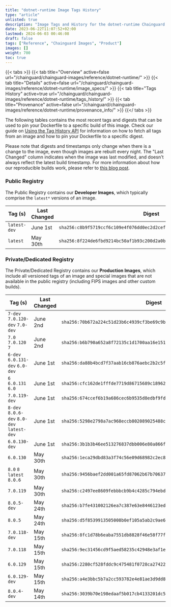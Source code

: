 ```yaml
---
title: "dotnet-runtime Image Tags History"
type: "article"
unlisted: true
description: "Image Tags and History for the dotnet-runtime Chainguard Image"
date: 2023-06-22T11:07:52+02:00
lastmod: 2024-06-03 00:46:08
draft: false
tags: ["Reference", "Chainguard Images", "Product"]
images: []
weight: 700
toc: true
---
```


{{< tabs >}}
{{< tab title="Overview" active=false url="/chainguard/chainguard-images/reference/dotnet-runtime/" >}}
{{< tab title="Details" active=false url="/chainguard/chainguard-images/reference/dotnet-runtime/image_specs/" >}}
{{< tab title="Tags History" active=true url="/chainguard/chainguard-images/reference/dotnet-runtime/tags_history/" >}}
{{< tab title="Provenance" active=false url="/chainguard/chainguard-images/reference/dotnet-runtime/provenance_info/" >}}
{{</ tabs >}}

The following tables contains the most recent tags and digests that can be used to pin your Dockerfile to a specific build of this image. Check our guide on [Using the Tag History API](/chainguard/chainguard-images/using-the-tag-history-api/) for information on how to fetch all tags from an image and how to pin your Dockerfile to a specific digest.

Please note that digests and timestamps only change when there is a change to the image, even though images are rebuilt every night. The "Last Changed" column indicates when the image was last modified, and doesn't always reflect the latest build timestamp. For more information about how our reproducible builds work, please refer to [this blog post](https://www.chainguard.dev/unchained/reproducing-chainguards-reproducible-image-builds).

### Public Registry
The Public Registry contains our **Developer Images**, which typically comprise the `latest*` versions of an image.

| Tag (s)       | Last Changed | Digest                                                                    |
|---------------|--------------|---------------------------------------------------------------------------|
|  `latest-dev` | June 1st     | `sha256:c8b9f5719ccf6c109e4f076dd0ec2d2cef9dea99ca7d1f4ecd0def18b0c0f802` |
|  `latest`     | May 30th     | `sha256:8f224de6fbd9214bc50af1b93c200d2a0bc1915ec66606963600b1e0f71fd08c` |


### Private/Dedicated Registry
The Private/Dedicated Registry contains our **Production Images**, which include all versioned tags of an image and special images that are not available in the public registry (including FIPS images and other custom builds).

| Tag (s)                                     | Last Changed | Digest                                                                    |
|---------------------------------------------|--------------|---------------------------------------------------------------------------|
|  `7-dev` `7.0.120-dev` `7.0-dev`            | June 2nd     | `sha256:70b672a224c51d23b6c4939cf3be69c9bfe641f070f13a944bcacb0fea9f6316` |
|  `7.0` `7.0.120` `7`                        | June 2nd     | `sha256:b6b790a652a8f72135c1d1700aa16e1519f8c105d681737e34f1c429381487f7` |
|  `6-dev` `6.0.131-dev` `6.0-dev`            | June 1st     | `sha256:da88b4bcd7f37aab16cb876aebc2b2c5f8ae17c997176ca45d28b7d61f054967` |
|  `6` `6.0.131` `6.0`                        | June 1st     | `sha256:cfc162de1fffde7719d86715689c18962aecc0a882f56034267408a86e3bf472` |
|  `7.0.119-dev`                              | June 1st     | `sha256:674ccef6b19a686cec6b9535d8edbf9fd4ae576ac3e08db72fcb66d0954ab92b` |
|  `8-dev` `8.0.6-dev` `8.0-dev` `latest-dev` | June 1st     | `sha256:5298e2798a7ac968eccb802089025488c837229c0150586b50a4e94f39e41a30` |
|  `6.0.130-dev`                              | June 1st     | `sha256:3b1b3b46ee513276837dbb006e80a866f4cc975e159be822c0576c35d92076c1` |
|  `6.0.130`                                  | May 30th     | `sha256:1eca29dbd83a3f74c56e09d68982c2ec853e1742cad5cc5602c55369c48402e3` |
|  `8.0` `8` `latest` `8.0.6`                 | May 30th     | `sha256:9456baef2dd001a65fd87062b67b7063701584951fc5092fccdebf8945fd42a2` |
|  `7.0.119`                                  | May 30th     | `sha256:c2497ee8609febbbcb9b4c4285c794ebda22701baae4041ec5519479868c363e` |
|  `8.0.5-dev`                                | May 24th     | `sha256:b7fe431002126ea7c387e63e8446123edb08eb3aa792c8f4e4ecf6433b28535f` |
|  `8.0.5`                                    | May 24th     | `sha256:d5f8539913505008b0ef105a5ab2c9ae62e887606d5b38b61fd9a51cb7826221` |
|  `7.0.118-dev`                              | May 15th     | `sha256:8fc1d78b6eaba7551db8828f46e58f77fb14d787cec80b61386a33c30c793f3f` |
|  `7.0.118`                                  | May 15th     | `sha256:9ec31456cd9f5aed58235c42948e3af1efcf2694b0fe0668934c7b59b0030097` |
|  `6.0.129`                                  | May 15th     | `sha256:2280cf528fddc9c475481f0728ca27422c39ce282fb256b8551f05d6dc32387d` |
|  `6.0.129-dev`                              | May 15th     | `sha256:a4e3bbc5b7a2cc593782e4e81ae3d9dd86a8c5eff4ca7f18ce6c11c231c0c7a5` |
|  `8.0.4-dev`                                | May 14th     | `sha256:3039b70e198edaaf5b017cb4133201dc5e9024418457f8b686358168623a9bbb` |

